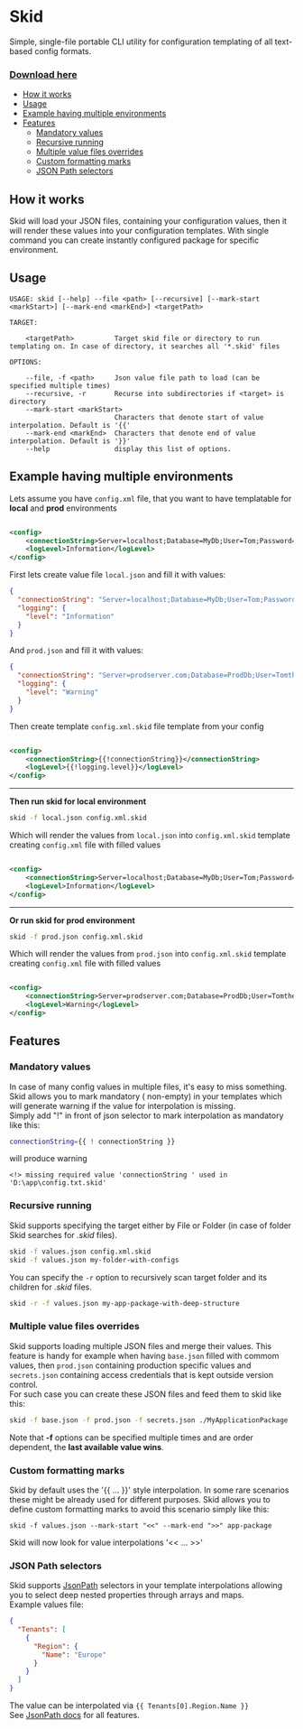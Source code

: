 # Skid

Simple, single-file portable CLI utility for configuration templating of all text-based config formats.

### [Download here](https://github.com/Meyhem/Skid/releases/latest)

- [How it works](#how-it-works)
- [Usage](#usage)
- [Example having multiple environments](#example-having-multiple-environments)
- [Features](#features)
  * [Mandatory values](#mandatory-values)
  * [Recursive running](#recursive-running)
  * [Multiple value files overrides](#multiple-value-files-overrides)
  * [Custom formatting marks](#custom-formatting-marks)
  * [JSON Path selectors](#json-path-selectors)


## How it works

Skid will load your JSON files, containing your configuration values, then it will render these values into your
configuration templates. With single command you can create instantly configured package for specific environment.

## Usage
```
USAGE: skid [--help] --file <path> [--recursive] [--mark-start <markStart>] [--mark-end <markEnd>] <targetPath>

TARGET:

    <targetPath>          Target skid file or directory to run templating on. In case of directory, it searches all '*.skid' files

OPTIONS:

    --file, -f <path>     Json value file path to load (can be specified multiple times)
    --recursive, -r       Recurse into subdirectories if <target> is directory
    --mark-start <markStart>
                          Characters that denote start of value interpolation. Default is '{{'
    --mark-end <markEnd>  Characters that denote end of value interpolation. Default is '}}'
    --help                display this list of options.
```

## Example having multiple environments

Lets assume you have ```config.xml``` file, that you want to have templatable for **local** and **prod** environments

```xml

<config>
    <connectionString>Server=localhost;Database=MyDb;User=Tom;Password=Tom123</connectionString>
    <logLevel>Information</logLevel>
</config>
```

First lets create value file ```local.json``` and fill it with values:

```json
{
  "connectionString": "Server=localhost;Database=MyDb;User=Tom;Password=Tom123",
  "logging": {
    "level": "Information"
  }
}
```

And ```prod.json``` and fill it with values:

```json
{
  "connectionString": "Server=prodserver.com;Database=ProdDb;User=Tomtheprodadmin;Password=Tom123!",
  "logging": {
    "level": "Warning"
  }
}
```

Then create template ```config.xml.skid``` file template from your config

```xml

<config>
    <connectionString>{{!connectionString}}</connectionString>
    <logLevel>{{!logging.level}}</logLevel>
</config>
```

---
**Then run skid for local environment**

```sh
skid -f local.json config.xml.skid
```

Which will render the values from ```local.json``` into ```config.xml.skid``` template creating ```config.xml``` file
with filled values

```xml

<config>
    <connectionString>Server=localhost;Database=MyDb;User=Tom;Password=Tom123</connectionString>
    <logLevel>Information</logLevel>
</config>
```

---
**Or run skid for prod environment**

```sh
skid -f prod.json config.xml.skid
```

Which will render the values from ```prod.json``` into ```config.xml.skid``` template creating ```config.xml``` file
with filled values

```xml

<config>
    <connectionString>Server=prodserver.com;Database=ProdDb;User=Tomtheprodadmin;Password=Tom123!</connectionString>
    <logLevel>Warning</logLevel>
</config>
```

## Features

### Mandatory values

In case of many config values in multiple files, it's easy to miss something. Skid allows you to mark mandatory (
non-empty) in your templates which will generate warning if the value for interpolation is missing.  
Simply add "!" in front of json selector to mark interpolation as mandatory like this:

```sh
connectionString={{ ! connectionString }}
```

will produce warning

```
<!> missing required value 'connectionString ' used in 'D:\app\config.txt.skid'
```

### Recursive running

Skid supports specifying the target either by File or Folder (in case of folder Skid searches for _.skid_ files).

```sh
skid -f values.json config.xml.skid
skid -f values.json my-folder-with-configs
```

You can specify the ```-r``` option to recursively scan target folder and its children for _.skid_ files.

```sh
skid -r -f values.json my-app-package-with-deep-structure
```

### Multiple value files overrides

Skid supports loading multiple JSON files and merge their values. This feature is handy for example when
having ```base.json``` filled with commom values, then ```prod.json``` containing production specific values
and ```secrets.json``` containing access credentials that is kept outside version control.  
For such case you can create these JSON files and feed them to skid like this:

```sh
skid -f base.json -f prod.json -f secrets.json ./MyApplicationPackage
```

Note that **-f** options can be specified multiple times and are order dependent, the **last available value wins**.

### Custom formatting marks

Skid by default uses the '{{ ... }}' style interpolation. In some rare scenarios these might be already used for
different purposes. Skid allows you to define custom formatting marks to avoid this scenario simply like this:

```
skid -f values.json --mark-start "<<" --mark-end ">>" app-package
```

Skid will now look for value interpolations '<< ... >>'

### JSON Path selectors

Skid supports [JsonPath](https://goessner.net/articles/JsonPath/index.html#e2) selectors in your template interpolations
allowing you to select deep nested properties through arrays and maps.   
Example values file:

```json
{
  "Tenants": [
    {
      "Region": {
        "Name": "Europe"
      }
    }
  ]
}
```
The value can be interpolated via ```{{ Tenants[0].Region.Name }}```  
See [JsonPath docs](https://goessner.net/articles/JsonPath/index.html#e2) for all features.
